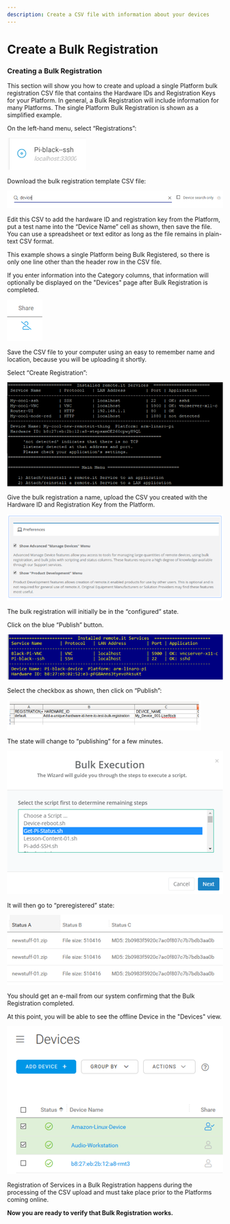 ```yaml
---
description: Create a CSV file with information about your devices
---
```


# Create a Bulk Registration

### **Creating a Bulk Registration**

This section will show you how to create and upload a single Platform bulk registration CSV file that contains the Hardware IDs and Registration Keys for your Platform.  In general, a Bulk Registration will include information for many Platforms.  The single Platform Bulk Registration is shown as a simplified example.

On the left-hand menu, select “Registrations”:

![](../../.gitbook/assets/image%20%28425%29.png)

Download the bulk registration template CSV file:

![](../../.gitbook/assets/image%20%28356%29.png)

Edit this CSV to add the hardware ID and registration key from the Platform, put a test name into the “Device Name” cell as shown, then save the file.  You can use a spreadsheet or text editor as long as the file remains in plain-text CSV format.

This example shows a single Platform being Bulk Registered, so there is only one line other than the header row in the CSV file.

If you enter information into the Category columns, that information will optionally be displayed on the "Devices" page after Bulk Registration is completed.

![](../../.gitbook/assets/image%20%28403%29.png)

Save the CSV file to your computer using an easy to remember name and location, because you will be uploading it shortly.

Select “Create Registration”:

![](../../.gitbook/assets/image%20%28148%29.png)

Give the bulk registration a name, upload the CSV you created with the Hardware ID and Registration Key from the Platform.

![](../../.gitbook/assets/image%20%28362%29.png)

The bulk registration will initially be in the “configured” state.  

Click on the blue “Publish” button.

![](../../.gitbook/assets/image%20%2860%29.png)

Select the checkbox as shown, then click on “Publish”:

![](../../.gitbook/assets/image%20%28252%29.png)

The state will change to “publishing” for a few minutes.

![](../../.gitbook/assets/image%20%28381%29.png)

It will then go to “preregistered” state:

![](../../.gitbook/assets/image%20%28160%29.png)

You should get an e-mail from our system confirming that the Bulk Registration completed.

At this point, you will be able to see the offline Device in the "Devices" view.  

![](../../.gitbook/assets/image%20%28162%29.png)

Registration of Services in a Bulk Registration happens during the processing of the CSV upload and must take place prior to the Platforms coming online.

**Now you are ready to verify that Bulk Registration works.**  


